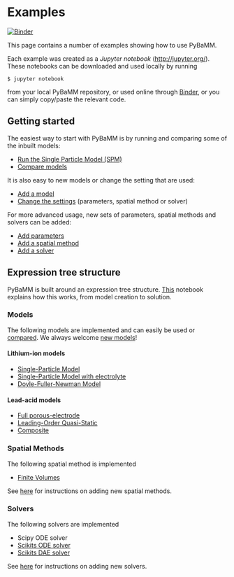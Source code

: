 # Examples

[![Binder](https://mybinder.org/badge_logo.svg)](https://mybinder.org/v2/gh/pybamm-team/PyBaMM/master)

This page contains a number of examples showing how to use PyBaMM.

Each example was created as a _Jupyter notebook_ (http://jupyter.org/).
These notebooks can be downloaded and used locally by running
```
$ jupyter notebook
```
from your local PyBaMM repository, or used online through [Binder](https://mybinder.org/v2/gh/pybamm-team/PyBaMM/master), or you can simply copy/paste the relevant code.

## Getting started

The easiest way to start with PyBaMM is by running and comparing some of the inbuilt models:
- [Run the Single Particle Model (SPM)](./models/SPM.ipynb)
- [Compare models](./models/lead-acid.ipynb)

It is also easy to new models or change the setting that are used:
- [Add a model](https://pybamm.readthedocs.io/en/latest/tutorials/add-model.html)
- [Change the settings](./change-settings.ipynb) (parameters, spatial method or solver)

For more advanced usage, new sets of parameters, spatial methods and solvers can be added:
- [Add parameters](https://pybamm.readthedocs.io/en/latest/tutorials/add-parameter-values.html)
- [Add a spatial method](https://pybamm.readthedocs.io/en/latest/tutorials/add-spatial-method.html)
- [Add a solver](https://pybamm.readthedocs.io/en/latest/tutorials/add-solver.html)

## Expression tree structure

PyBaMM is built around an expression tree structure.
[This](expression_tree/expression-tree.ipynb) notebook explains how this works, from
model creation to solution.

### Models

The following models are implemented and can easily be used or [compared](./models/lead-acid.ipynb). We always welcome [new models](https://pybamm.readthedocs.io/en/latest/tutorials/add-model.html)!

#### Lithium-ion models

- [Single-Particle Model](./models/SPM.ipynb)
- [Single-Particle Model with electrolyte](./models/SPMe.ipynb)
- [Doyle-Fuller-Newman Model](./models/DFN.ipynb)

#### Lead-acid models

- [Full porous-electrode](https://pybamm.readthedocs.io/en/latest/source/models/lead_acid/full.html)
- [Leading-Order Quasi-Static](https://pybamm.readthedocs.io/en/latest/source/models/lead_acid/loqs.html)
- [Composite](https://pybamm.readthedocs.io/en/latest/source/models/lead_acid/composite.html)

### Spatial Methods

The following spatial method is implemented
- [Finite Volumes](./spatial_methods/finite-volumes.ipynb)

See [here](https://pybamm.readthedocs.io/en/latest/tutorials/add-spatial-method.html) for instructions on adding new spatial methods.

### Solvers

The following solvers are implemented
- Scipy ODE solver
- [Scikits ODE solver](./solvers/scikits-ode-solver.ipynb)
- [Scikits DAE solver](./solvers/scikits-dae-solver.ipynb)

See [here](https://pybamm.readthedocs.io/en/latest/tutorials/add-solver.html) for instructions on adding new solvers.
